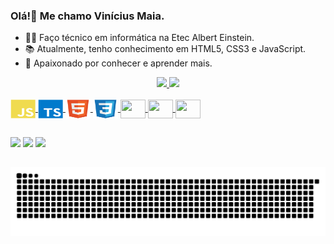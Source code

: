 
### Olá!👋 Me chamo Vinícius Maia.

- 👨‍💻 Faço técnico em informática na Etec Albert Einstein.
- 📚 Atualmente, tenho conhecimento em HTML5, CSS3 e JavaScript.
- 🤩 Apaixonado por conhecer e aprender mais.

<div align="center">
  <a href="https://github.com/ViniMaia03">
  <img height="180em" src="https://github-readme-stats.vercel.app/api?username=vinimaia03&show_icons=true&theme=tokyonight&include_all_commits=true&count_private=true"/>
  <img height="180em" src="https://github-readme-stats.vercel.app/api/top-langs/?username=vinimaia03&layout=compact&langs_count=7&theme=tokyonight"/>
</div>
  <div style="display: inline_block"><br>
  <img align="center" alt="Vini-Js" height="30" width="40" src="https://raw.githubusercontent.com/devicons/devicon/master/icons/javascript/javascript-plain.svg">
  <img align="center" alt="Vini-Ts" height="30" width="40" src="https://raw.githubusercontent.com/devicons/devicon/master/icons/typescript/typescript-plain.svg">
  <img align="center" alt="Vini-HTML" height="30" width="40" src="https://raw.githubusercontent.com/devicons/devicon/master/icons/html5/html5-original.svg">
  <img align="center" alt="Vini-CSS" height="30" width="40" src="https://raw.githubusercontent.com/devicons/devicon/master/icons/css3/css3-original.svg">
  <img align="center" alt"Vini-git" height="30" width="40" src="https://cdn.jsdelivr.net/gh/devicons/devicon/icons/git/git-original.svg">
  <img align="center" alt"Vini-git" height="30" width="40" src="https://cdn.jsdelivr.net/gh/devicons/devicon/icons/sass/sass-original.svg">
  <img align="center" alt"Vini-git" height="30" width="40" src="https://cdn.jsdelivr.net/gh/devicons/devicon/icons/ionic/ionic-original.svg" />      
</div>
  
##
  
<div> 
  <a href="https://instagram.com/vinimaia_s" target="_blank"><img src="https://img.shields.io/badge/-Instagram-%23E4405F?style=for-the-badge&logo=instagram&logoColor=white" target="_blank"></a>
  <a href = "mailto:viniciusmsantos02@gmail.com@gmail.com"><img src="https://img.shields.io/badge/-Gmail-%23333?style=for-the-badge&logo=gmail&logoColor=white" target="_blank"></a>
  <a href="https://www.linkedin.com/in/viniciusmaia03" target="_blank"><img src="https://img.shields.io/badge/-LinkedIn-%230077B5?style=for-the-badge&logo=linkedin&logoColor=white" target="_blank"></a>   
</div>
  
 ##

![Snake animation](https://github.com/ViniMaia03/ViniMaia03/blob/output/github-contribution-grid-snake.svg)

